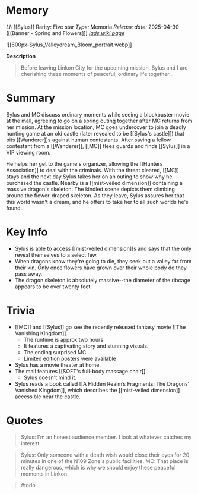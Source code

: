 # Memory
*LI:* [[Sylus]]
Rarity: Five star
*Type:* Memoria
*Release date:* 2025-04-30 ([[Banner - Spring and Flowers]])
*[lads.wiki page](https://lads.wiki/wiki/Sylus:_Valleydream_Bloom#tabber-tabpanel-Portrait-0)*

![[600px-Sylus_Valleydream_Bloom_portrait.webp]]

**Description**
> Before leaving Linkon City for the upcoming mission, Sylus and I are cherishing these moments of peaceful, ordinary life together...

# Summary
Sylus and MC discuss ordinary moments while seeing a blockbuster movie at the mall, agreeing to go on a spring outing together after MC returns from her mission. At the mission location, MC goes undercover to join a deadly hunting game at an old castle (later revealed to be [[Sylus's castle]]) that pits [[Wanderer]]s against human contestants. After saving a fellow contestant from a [[Wanderer]], [[MC]] flees guards and finds [[Sylus]] in a VIP viewing room.

He helps her get to the game's organizer, allowing the [[Hunters Association]] to deal with the criminals. With the threat cleared, [[MC]] stays and the next day Sylus takes her on an outing to show why he purchased the castle. Nearby is a [[mist-veiled dimension]] containing a massive dragon's skeleton. The kindled scene depicts them climbing around the flower-draped skeleton. As they leave, Sylus assures her that this world wasn't a dream, and he offers to take her to all such worlds he's found.

# Key Info
* Sylus is able to access [[mist-veiled dimension]]s and says that the only reveal themselves to a select few.
* When dragons know they're going to die, they seek out a valley far from their kin. Only once flowers have grown over their whole body do they pass away.
* The dragon skeleton is absolutely massive--the diameter of the ribcage appears to be over twenty feet.

# Trivia
* [[MC]] and [[Sylus]] go see the recently released fantasy movie [[The Vanishing Kingdom]]. 
	* The runtime is approx two hours
	* It features a captivating story and stunning visuals. 
	* The ending surprised MC
	* Limited edition posters were available
* Sylus has a movie theater at home.
* The mall features [[SOFT's full-body massage chair]].
	* Sylus doesn't mind it.
* Sylus reads a book called [[A Hidden Realm’s Fragments: The Dragons’ Vanished Kingdom]], which describes the [[mist-veiled dimension]] accessible near the castle.

# Quotes

> Sylus: I'm an honest audience member. I look at whatever catches my interest.

> Sylus: Only someone with a death wish would close their eyes for 20 minutes in one of the N109 Zone's public facilities.
> MC: That place is really dangerous, which is why we should enjoy these peaceful moments in Linkon.

> #todo